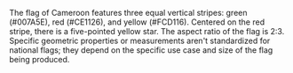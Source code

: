 The flag of Cameroon features three equal vertical stripes: green (#007A5E), red (#CE1126), and yellow (#FCD116). Centered on the red stripe, there is a five-pointed yellow star. The aspect ratio of the flag is 2:3. Specific geometric properties or measurements aren't standardized for national flags; they depend on the specific use case and size of the flag being produced.